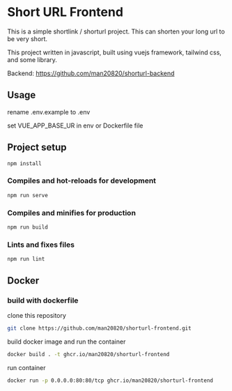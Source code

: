 # Short URL Frontend

This is a simple shortlink / shorturl project. This can shorten your long url to be very short.

This project written in javascript, built using vuejs framework, tailwind css, and some library.

Backend: https://github.com/man20820/shorturl-backend 

## Usage

rename .env.example to .env

set VUE_APP_BASE_UR in env or Dockerfile file

## Project setup
```
npm install
```

### Compiles and hot-reloads for development
```
npm run serve
```

### Compiles and minifies for production
```
npm run build
```

### Lints and fixes files
```
npm run lint
```

## Docker

### build with dockerfile

clone this repository

```bash
git clone https://github.com/man20820/shorturl-frontend.git
```

build docker image and run the container

```bash
docker build . -t ghcr.io/man20820/shorturl-frontend
```
run container

```bash
docker run -p 0.0.0.0:80:80/tcp ghcr.io/man20820/shorturl-frontend
```
